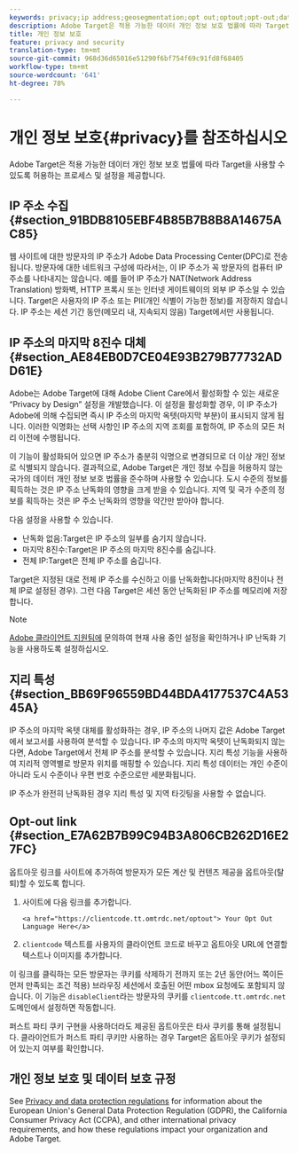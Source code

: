```yaml
---
keywords: privacy;ip address;geosegmentation;opt out;optout;opt-out;data privacy;government regulations;regulations;gdpr;ccpa
description: Adobe Target은 적용 가능한 데이터 개인 정보 보호 법률에 따라 Target을 사용할 수 있도록 허용하는 프로세스 및 설정을 제공합니다.
title: 개인 정보 보호
feature: privacy and security
translation-type: tm+mt
source-git-commit: 968d36d65016e51290f6bf754f69c91fd8f68405
workflow-type: tm+mt
source-wordcount: '641'
ht-degree: 78%

---
```



# 개인 정보 보호{#privacy}를 참조하십시오

Adobe Target은 적용 가능한 데이터 개인 정보 보호 법률에 따라 Target을 사용할 수 있도록 허용하는 프로세스 및 설정을 제공합니다.

## IP 주소 수집 {#section_91BDB8105EBF4B85B7B8B8A14675AC85}

웹 사이트에 대한 방문자의 IP 주소가 Adobe Data Processing Center(DPC)로 전송됩니다. 방문자에 대한 네트워크 구성에 따라서는, 이 IP 주소가 꼭 방문자의 컴퓨터 IP 주소를 나타내지는 않습니다. 예를 들어 IP 주소가 NAT(Network Address Translation) 방화벽, HTTP 프록시 또는 인터넷 게이트웨이의 외부 IP 주소일 수 있습니다. Target은 사용자의 IP 주소 또는 PII(개인 식별이 가능한 정보)를 저장하지 않습니다. IP 주소는 세션 기간 동안(메모리 내, 지속되지 않음) Target에서만 사용됩니다.

## IP 주소의 마지막 8진수 대체 {#section_AE84EB0D7CE04E93B279B77732ADD61E}

Adobe는 Adobe Target에 대해 Adobe Client Care에서 활성화할 수 있는 새로운 “Privacy by Design” 설정을 개발했습니다. 이 설정을 활성화할 경우, 이 IP 주소가 Adobe에 의해 수집되면 즉시 IP 주소의 마지막 옥텟(마지막 부분)이 표시되지 않게 됩니다. 이러한 익명화는 선택 사항인 IP 주소의 지역 조회를 포함하여, IP 주소의 모든 처리 이전에 수행됩니다.

이 기능이 활성화되어 있으면 IP 주소가 충분히 익명으로 변경되므로 더 이상 개인 정보로 식별되지 않습니다. 결과적으로, Adobe Target은 개인 정보 수집을 허용하지 않는 국가의 데이터 개인 정보 보호 법률을 준수하며 사용할 수 있습니다. 도시 수준의 정보를 획득하는 것은 IP 주소 난독화의 영향을 크게 받을 수 있습니다. 지역 및 국가 수준의 정보를 획득하는 것은 IP 주소 난독화의 영향을 약간만 받아야 합니다.

다음 설정을 사용할 수 있습니다.

* 난독화 없음:Target은 IP 주소의 일부를 숨기지 않습니다.
* 마지막 8진수:Target은 IP 주소의 마지막 8진수를 숨깁니다.
* 전체 IP:Target은 전체 IP 주소를 숨깁니다.

Target은 지정된 대로 전체 IP 주소를 수신하고 이를 난독화합니다(마지막 8진이나 전체 IP로 설정된 경우). 그런 다음 Target은 세션 동안 난독화된 IP 주소를 메모리에 저장합니다.

>[!NOTE]
>
>[Adobe 클라이언트 지원팀에](/help/cmp-resources-and-contact-information.md#reference_ACA3391A00EF467B87930A450050077C) 문의하여 현재 사용 중인 설정을 확인하거나 IP 난독화 기능을 사용하도록 설정하십시오.

## 지리 특성 {#section_BB69F96559BD44BDA4177537C4A5345A}

IP 주소의 마지막 옥텟 대체를 활성화하는 경우, IP 주소의 나머지 값은 Adobe Target에서 보고서를 사용하여 분석할 수 있습니다. IP 주소의 마지막 옥텟이 난독화되지 않는다면, Adobe Target에서 전체 IP 주소를 분석할 수 있습니다. 지리 특성 기능을 사용하여 지리적 영역별로 방문자 위치를 매핑할 수 있습니다. 지리 특성 데이터는 개인 수준이 아니라 도시 수준이나 우편 번호 수준으로만 세분화됩니다.

IP 주소가 완전히 난독화된 경우 지리 특성 및 지역 타깃팅을 사용할 수 없습니다.

## Opt-out link {#section_E7A62B7B99C94B3A806CB262D16E27FC}

옵트아웃 링크를 사이트에 추가하여 방문자가 모든 계산 및 컨텐츠 제공을 옵트아웃(탈퇴)할 수 있도록 합니다.

1. 사이트에 다음 링크를 추가합니다. 

   `<a href="https://clientcode.tt.omtrdc.net/optout"> Your Opt Out Language Here</a>`
1. `clientcode` 텍스트를 사용자의 클라이언트 코드로 바꾸고 옵트아웃 URL에 연결할 텍스트나 이미지를 추가합니다.

이 링크를 클릭하는 모든 방문자는 쿠키를 삭제하기 전까지 또는 2년 동안(어느 쪽이든 먼저 만족되는 조건 적용) 브라우징 세션에서 호출된 어떤 mbox 요청에도 포함되지 않습니다. 이 기능은 `disableClient`라는 방문자의 쿠키를 `clientcode.tt.omtrdc.net` 도메인에서 설정하면 작동합니다.

퍼스트 파티 쿠키 구현을 사용하더라도 제공된 옵트아웃은 타사 쿠키를 통해 설정됩니다. 클라이언트가 퍼스트 파티 쿠키만 사용하는 경우 Target은 옵트아웃 쿠키가 설정되어 있는지 여부를 확인합니다.

## 개인 정보 보호 및 데이터 보호 규정

See [Privacy and data protection regulations](/help/c-implementing-target/c-considerations-before-you-implement-target/c-privacy/cmp-privacy-and-general-data-protection-regulation.md) for information about the European Union&#39;s General Data Protection Regulation (GDPR), the California Consumer Privacy Act (CCPA), and other international privacy requirements, and how these regulations impact your organization and Adobe Target.

